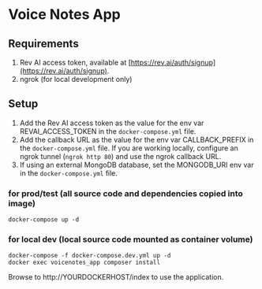 # Voice Notes App

## Requirements

1. Rev AI access token, available at [https://rev.ai/auth/signup](https://rev.ai/auth/signup).
2. ngrok (for local development only)

## Setup

1. Add the Rev AI access token as the value for the env var REVAI_ACCESS_TOKEN in the `docker-compose.yml` file.
2. Add the callback URL as the value for the env var CALLBACK_PREFIX in the `docker-compose.yml` file. If you are working locally, configure an ngrok tunnel (`ngrok http 80`) and use the ngrok callback URL.
3. If using an external MongoDB database, set the MONGODB_URI env var in the `docker-compose.yml` file.

### for prod/test (all source code and dependencies copied into image)
```
docker-compose up -d
```

### for local dev (local source code mounted as container volume)
```
docker-compose -f docker-compose.dev.yml up -d
docker exec voicenotes_app composer install
```

Browse to http://YOURDOCKERHOST/index to use the application.